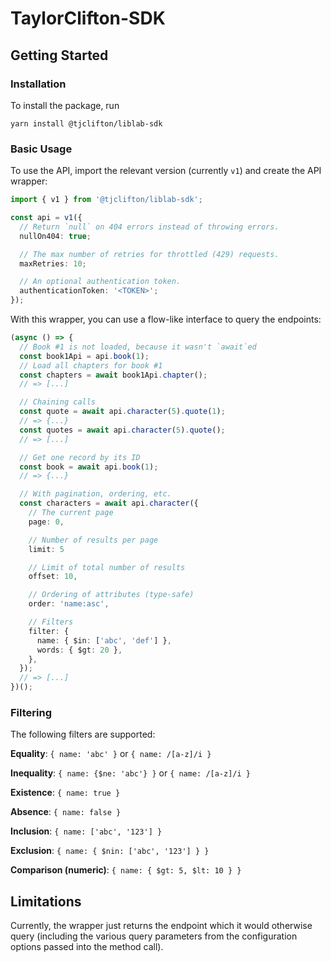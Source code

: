 # TaylorClifton-SDK

## Getting Started
### Installation

To install the package, run
```
yarn install @tjclifton/liblab-sdk
```

### Basic Usage
To use the API, import the relevant version (currently `v1`) and create the
API wrapper:

```typescript
import { v1 } from '@tjclifton/liblab-sdk';

const api = v1({
  // Return `null` on 404 errors instead of throwing errors.
  nullOn404: true;

  // The max number of retries for throttled (429) requests.
  maxRetries: 10;

  // An optional authentication token.
  authenticationToken: '<TOKEN>';
});

```

With this wrapper, you can use a flow-like interface to query the endpoints:

```typescript
(async () => {
  // Book #1 is not loaded, because it wasn't `await`ed
  const book1Api = api.book(1);
  // Load all chapters for book #1
  const chapters = await book1Api.chapter();
  // => [...]

  // Chaining calls
  const quote = await api.character(5).quote(1);
  // => {...}
  const quotes = await api.character(5).quote();
  // => [...]

  // Get one record by its ID
  const book = await api.book(1);
  // => {...}

  // With pagination, ordering, etc.
  const characters = await api.character({
    // The current page
    page: 0,

    // Number of results per page
    limit: 5

    // Limit of total number of results
    offset: 10,

    // Ordering of attributes (type-safe)
    order: 'name:asc',

    // Filters
    filter: {
      name: { $in: ['abc', 'def'] },
      words: { $gt: 20 },
    },
  });
  // => [...]
})();
```

### Filtering
The following filters are supported:

**Equality**:
`{ name: 'abc' }` or `{ name: /[a-z]/i }`

**Inequality**:
`{ name: {$ne: 'abc'} }` or `{ name: /[a-z]/i }`

**Existence**:
`{ name: true }`

**Absence**:
`{ name: false }`

**Inclusion**:
`{ name: ['abc', '123'] }`

**Exclusion**:
`{ name: { $nin: ['abc', '123'] } }`

**Comparison (numeric)**:
`{ name: { $gt: 5, $lt: 10 } }`

## Limitations
Currently, the wrapper just returns the endpoint which it would otherwise
query (including the various query parameters from the configuration options
passed into the method call).
